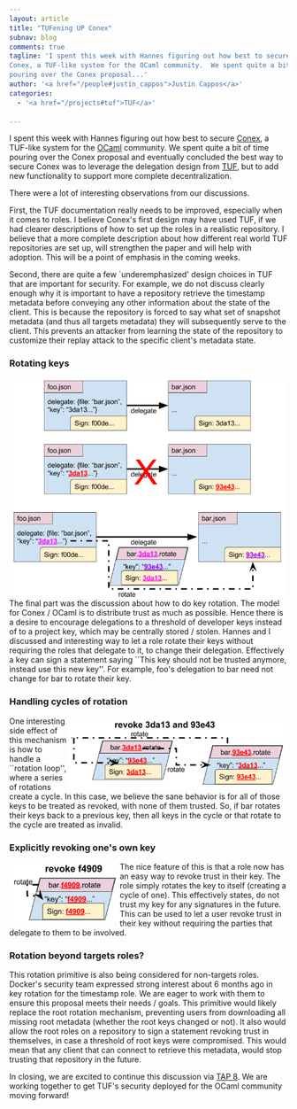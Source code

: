 ```yaml
---
layout: article
title: "TUFening UP Conex"
subnav: blog
comments: true
tagline: 'I spent this week with Hannes figuring out how best to secure
Conex, a TUF-like system for the OCaml community.  We spent quite a bit of time
pouring over the Conex proposal...'
author: '<a href="/people#justin_cappos">Justin Cappos</a>'
categories:
  - '<a href="/projects#tuf">TUF</a>'

---  
```


I spent this week with Hannes figuring out how best to secure
[Conex](https://hannes.nqsb.io/Posts/Conex), a TUF-like system for the 
[OCaml](https://ocaml.org/) community.  We spent quite a bit of time pouring 
over the Conex proposal and eventually concluded the best way to secure Conex 
was to leverage the delegation design from [TUF](projects/#tuf), but to add 
new functionality to support more complete decentralization.  


There were a lot of interesting observations from our discussions.

First, the TUF documentation really needs to be improved, especially when it
comes to roles.  I believe Conex's first design may have used TUF, if
we had clearer descriptions of how to set up the roles in a realistic
repository.  I believe that a more complete description about how different
real world TUF repositories are set up, will strengthen the paper and will
help with adoption.  This will be a point of emphasis in the coming weeks.  

Second, there are quite a few `underemphasized' design choices in TUF that
are important for security.  For example, we do not discuss clearly enough why
it is important to have a repository retrieve the timestamp metadata before
conveying any other information about the state of the client.  This is because
the repository is forced to say what set of snapshot metadata (and thus
all targets metadata) they will subsequently serve to the client.  This
prevents an attacker from learning the state of the repository to customize
their replay attack to the specific client's metadata state.

### Rotating keys
<img align="left" src="/img/TAP8_basic.png" width="500"/>
The final part was the discussion about how to do key rotation.  The model
for Conex / OCaml is to distribute trust as much as possible.  Hence there
is a desire to encourage delegations to a threshold of developer keys 
instead of to a project key, which may be centrally stored / stolen.
Hannes and I discussed and interesting way to let a role rotate
their keys without requiring the roles that delegate to it, to change their
delegation.  Effectively a key can sign a statement saying ``This key should
not be trusted anymore, instead use this new key''.  For example, foo's 
delegation to bar need not change for bar to rotate their key.

### Handling cycles of rotation
<img align="right" src="/img/TAP8_revoke_cycle.png" width="400"/>
One interesting side effect of this mechanism is how to handle a ``rotation
loop'', where a series of rotations create a cycle.  In this case, we believe
the sane behavior is for all of those keys to be treated as revoked, with
none of them trusted.  So, if bar rotates their keys back to a previous key,
then all keys in the cycle or that rotate to the cycle are treated as invalid.

### Explicitly revoking one's own key
<img align="left" src="/img/TAP8_revoke_one.png" width="200"/>
The nice feature of this is that a role now has an easy way to revoke trust 
in their key.  The role simply rotates the key to itself (creating a cycle
of one).  This effectively states, do not trust my key for any signatures in
the future.  This can be used to let a user revoke trust in their key without
requiring the parties that delegate to them to be involved.  


### Rotation beyond targets roles?
This rotation primitive is also being considered for non-targets 
roles.  Docker's security team expressed strong interest about 6 months ago in key 
rotation for the timestamp role.  We are eager to work with them to ensure 
this proposal meets their needs / goals.  This primitive would likely replace
the root rotation mechanism, preventing users from downloading all missing root
metadata (whether the root keys changed or not).  It also would allow the
root roles on a repository to sign a statement revoking trust in themselves,
in case a threshold of root keys were compromised.  This would mean that 
any client that can connect to retrieve this metadata, would stop trusting
that repository in the future.

In closing, we are excited to continue this discussion via 
[TAP 8](https://github.com/theupdateframework/taps/blob/tap8/tap8.md).  We
are working together to get TUF's security deployed for the OCaml community 
moving forward!

